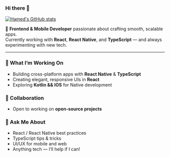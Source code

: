 ### Hi there 👋


[![Hamed's GitHub stats](https://github-readme-stats.vercel.app/api?username=Ahmedhamed77)](https://github.com/anuraghazra/github-readme-stats)

🚀 **Frontend & Mobile Developer** passionate about crafting smooth, scalable apps.  
Currently working with **React**, **React Native**, and **TypeScript** — and always experimenting with new tech.  

---

### 🔭 What I’m Working On
- Building cross-platform apps with **React Native** & **TypeScript**  
- Creating elegant, responsive UIs in **React**  
- Exploring **Kotlin && IOS** for Native development  

### 👯 Collaboration
- Open to working on **open-source projects**  

### 💬 Ask Me About
- React / React Native best practices  
- TypeScript tips & tricks  
- UI/UX for mobile and web  
- Anything tech — I’ll help if I can!  


